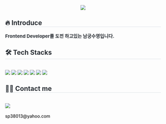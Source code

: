 <div align= "center">
    <img src="https://capsule-render.vercel.app/api?type=soft&color=gradient&height=120&text=NamGoong%20SooYeong&animation=&fontColor=ffffff&fontSize=50" />
    </div>
    <div style="text-align: left;"> 
    <h2 style="border-bottom: 1px solid #d8dee4; color: #282d33;"> 🔥 Introduce </h2>  
    <div style="font-weight: 700; font-size: 15px; text-align: left; color: #282d33;"> Frontend Developer를 도전 하고있는 남궁수영입니다. </div> 
    </div>
    <div style="text-align: left;">
    <h2 style="border-bottom: 1px solid #d8dee4; color: #282d33;"> 🛠️ Tech Stacks </h2> <br> 
    <div style="margin: ; text-align: left;" "text-align: left;"> 
          <img src="https://img.shields.io/badge/React-61DAFB?style=flat-square&logo=React&logoColor=white">
          <img src="https://img.shields.io/badge/Next.js-000?logo=nextdotjs&logoColor=fff&style=flat-square">
          <img src="https://img.shields.io/badge/Javascript-F7DF1E?style=flat-square&logo=Javascript&logoColor=white">
          <img src="https://img.shields.io/badge/TypeScript-007ACC?style=flat-square&logo=typescript&logoColor=white">
          <img src="https://img.shields.io/badge/Java-007396?style=flat-square&logo=Java&logoColor=white">
          <img src="https://img.shields.io/badge/Oracle-F80000?style=flat-square&logo=Oracle&logoColor=white">
          <img src="https://img.shields.io/badge/Spring-6DB33F?style=flat-square&logo=Spring&logoColor=white">
          <br/>
    </div>
    </div>
    <div style="text-align: left;">
    <h2 style="border-bottom: 1px solid #d8dee4; color: #282d33;"> 🧑‍💻 Contact me </h2> <br> 
    <div style="text-align: left;"> <a href=https://namgoong-suyeong.notion.site/4d2556bc3994432681f21f69779a0660?pvs=4> <img src="https://img.shields.io/badge/Notion-000000?style=flat-square&logo=Notion&logoColor=white&link=https://namgoong-suyeong.notion.site/4d2556bc3994432681f21f69779a0660?pvs=4"> </a>
          </div>  <br> 
    <div style="text-align: left; font-weight:500;"> sp38013@yahoo.com </div>
